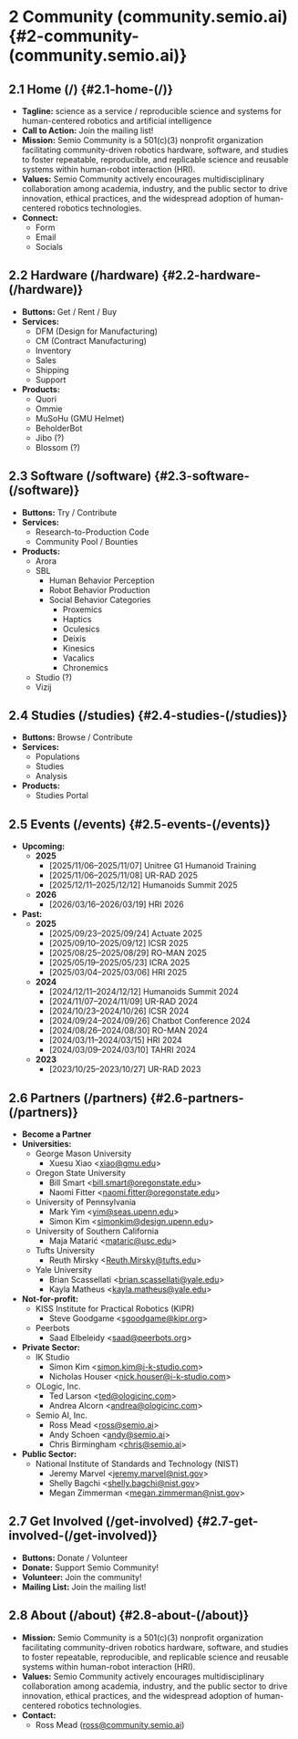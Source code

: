 # **2	Community (community.semio.ai)** {#2-community-(community.semio.ai)}

## **2.1	Home (/)** {#2.1-home-(/)}

* **Tagline:** science as a service / reproducible science and systems for human-centered robotics and artificial intelligence
* **Call to Action:** Join the mailing list\!
* **Mission:** Semio Community is a 501(c)(3) nonprofit organization facilitating community-driven robotics hardware, software, and studies to foster repeatable, reproducible, and replicable science and reusable systems within human-robot interaction (HRI).
* **Values:** Semio Community actively encourages multidisciplinary collaboration among academia, industry, and the public sector to drive innovation, ethical practices, and the widespread adoption of human-centered robotics technologies.
* **Connect:**
  * Form
  * Email
  * Socials

## **2.2	Hardware (/hardware)** {#2.2-hardware-(/hardware)}

* **Buttons:** Get / Rent / Buy
* **Services:**
  * DFM (Design for Manufacturing)
  * CM (Contract Manufacturing)
  * Inventory
  * Sales
  * Shipping
  * Support
* **Products:**
  * Quori
  * Ommie
  * MuSoHu (GMU Helmet)
  * BeholderBot
  * Jibo (?)
  * Blossom (?)

## **2.3	Software (/software)** {#2.3-software-(/software)}

* **Buttons:** Try / Contribute
* **Services:**
  * Research-to-Production Code
  * Community Pool / Bounties
* **Products:**
  * Arora
  * SBL
    * Human Behavior Perception
    * Robot Behavior Production
    * Social Behavior Categories
      * Proxemics
      * Haptics
      * Oculesics
      * Deixis
      * Kinesics
      * Vacalics
      * Chronemics
  * Studio (?)
  * Vizij

## **2.4	Studies (/studies)** {#2.4-studies-(/studies)}

* **Buttons:** Browse / Contribute
* **Services:**
  * Populations
  * Studies
  * Analysis
* **Products:**
  * Studies Portal

## **2.5	Events (/events)** {#2.5-events-(/events)}

* **Upcoming:**
  * **2025**
    * \[2025/11/06–2025/11/07\] Unitree G1 Humanoid Training
    * \[2025/11/06–2025/11/08\] UR-RAD 2025
    * \[2025/12/11–2025/12/12\] Humanoids Summit 2025
  * **2026**
    * \[2026/03/16–2026/03/19\] HRI 2026
* **Past:**
  * **2025**
    * \[2025/09/23–2025/09/24\] Actuate 2025
    * \[2025/09/10–2025/09/12\] ICSR 2025
    * \[2025/08/25–2025/08/29\] RO-MAN 2025
    * \[2025/05/19–2025/05/23\] ICRA 2025
    * \[2025/03/04–2025/03/06\] HRI 2025
  * **2024**
    * \[2024/12/11–2024/12/12\] Humanoids Summit 2024
    * \[2024/11/07–2024/11/09\] UR-RAD 2024
    * \[2024/10/23–2024/10/26\] ICSR 2024
    * \[2024/09/24–2024/09/26\] Chatbot Conference 2024
    * \[2024/08/26–2024/08/30\] RO-MAN 2024
    * \[2024/03/11–2024/03/15\] HRI 2024
    * \[2024/03/09–2024/03/10\] TAHRI 2024
  * **2023**
    * \[2023/10/25–2023/10/27\] UR-RAD 2023

## **2.6	Partners (/partners)** {#2.6-partners-(/partners)}

* **Become a Partner**
* **Universities:**
  * George Mason University
    * Xuesu Xiao \<[xiao@gmu.edu](mailto:xiao@gmu.edu)\>
  * Oregon State University
    * Bill Smart \<[bill.smart@oregonstate.edu](mailto:bill.smart@oregonstate.edu)\>
    * Naomi Fitter \<[naomi.fitter@oregonstate.edu](mailto:naomi.fitter@oregonstate.edu)\>
  * University of Pennsylvania
    * Mark Yim \<[yim@seas.upenn.edu](mailto:yim@seas.upenn.edu)\>
    * Simon Kim \<[simonkim@design.upenn.edu](mailto:simonkim@design.upenn.edu)\>
  * University of Southern California
    * Maja Matarić \<[mataric@usc.edu](mailto:mataric@usc.edu)\>
  * Tufts University
    * Reuth Mirsky \<[Reuth.Mirsky@tufts.edu](mailto:Reuth.Mirsky@tufts.edu)\>
  * Yale University
    * Brian Scassellati \<[brian.scassellati@yale.edu](mailto:brian.scassellati@yale.edu)\>
    * Kayla Matheus \<[kayla.matheus@yale.edu](mailto:kayla.matheus@yale.edu)\>
* **Not-for-profit:**
  * KISS Institute for Practical Robotics (KIPR)
    * Steve Goodgame \<[sgoodgame@kipr.org](mailto:sgoodgame@kipr.org)\>
  * Peerbots
    * Saad Elbeleidy \<[saad@peerbots.org](mailto:saad@peerbots.org)\>
* **Private Sector:**
  * IK Studio
    * Simon Kim \<[simon.kim@i-k-studio.com](mailto:simon.kim@i-k-studio.com)\>
    * Nicholas Houser \<[nick.houser@i-k-studio.com](mailto:nick.houser@i-k-studio.com)\>
  * OLogic, Inc.
    * Ted Larson \<[ted@ologicinc.com](mailto:ted@ologicinc.com)\>
    * Andrea Alcorn \<[andrea@ologicinc.com](mailto:andrea@ologicinc.com)\>
  * Semio AI, Inc.
    * Ross Mead \<[ross@semio.ai](mailto:ross@semio.ai)\>
    * Andy Schoen \<[andy@semio.ai](mailto:andy@semio.ai)\>
    * Chris Birmingham \<[chris@semio.ai](mailto:chris@semio.ai)\>
* **Public Sector:**
  * National Institute of Standards and Technology (NIST)
    * Jeremy Marvel \<[jeremy.marvel@nist.gov](mailto:jeremy.marvel@nist.gov)\>
    * Shelly Bagchi \<[shelly.bagchi@nist.gov](mailto:shelly.bagchi@nist.gov)\>
    * Megan Zimmerman \<[megan.zimmerman@nist.gov](mailto:megan.zimmerman@nist.gov)\>


## **2.7	Get Involved (/get-involved)** {#2.7-get-involved-(/get-involved)}

* **Buttons:** Donate / Volunteer
* **Donate:** Support Semio Community\!
* **Volunteer:** Join the community\!
* **Mailing List:** Join the mailing list\!

## **2.8 	About (/about)** {#2.8-about-(/about)}

* **Mission:** Semio Community is a 501(c)(3) nonprofit organization facilitating community-driven robotics hardware, software, and studies to foster repeatable, reproducible, and replicable science and reusable systems within human-robot interaction (HRI).
* **Values:** Semio Community actively encourages multidisciplinary collaboration among academia, industry, and the public sector to drive innovation, ethical practices, and the widespread adoption of human-centered robotics technologies.
* **Contact:**
  * Ross Mead (ross@community.semio.ai)
